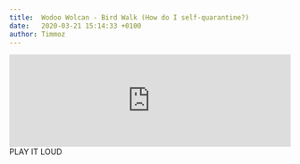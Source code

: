 ```yaml
---
title:  Wodoo Wolcan - Bird Walk (How do I self-quarantine?) 
date:   2020-03-21 15:14:33 +0100
author: Timmoz
---
```

<div class="soundcloud-container ">
<iframe width="100%" height="166" scrolling="no" frameborder="no" allow="autoplay" src="https://w.soundcloud.com/player/?url=https%3A//api.soundcloud.com/tracks/777351355&color=%23545652&auto_play=false&hide_related=false&show_comments=true&show_user=true&show_reposts=false&show_teaser=true"></iframe>
</div>

<div class="post-content-message"> 
PLAY IT LOUD
</div>
